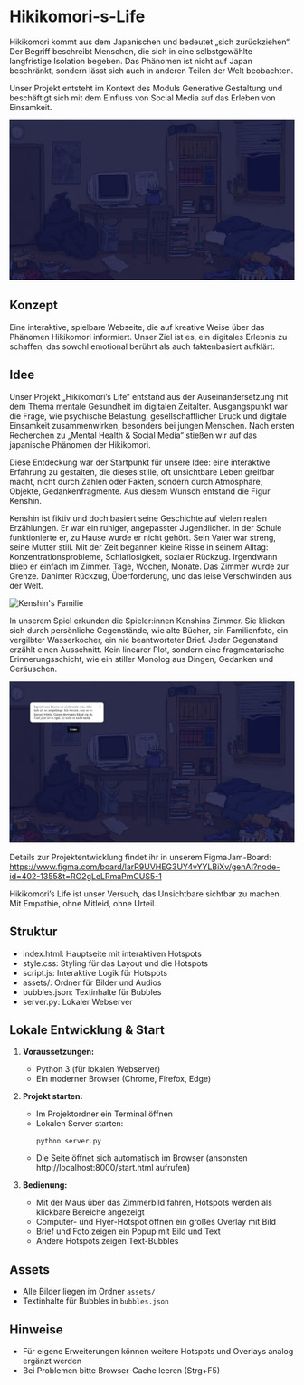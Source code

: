 # Hikikomori-s-Life
Hikikomori kommt aus dem Japanischen und bedeutet „sich zurückziehen“. Der Begriff beschreibt Menschen, die sich in eine selbstgewählte langfristige Isolation begeben. Das Phänomen ist nicht auf Japan beschränkt, sondern lässt sich auch in anderen Teilen der Welt beobachten.

Unser Projekt entsteht im Kontext des Moduls Generative Gestaltung und beschäftigt sich mit dem Einfluss von Social Media auf das Erleben von Einsamkeit.

![Hikikomori-s-Life](assets/zimmerbild_fertig.jpg)

## Konzept
Eine interaktive, spielbare Webseite, die auf kreative Weise über das Phänomen Hikikomori informiert. Unser Ziel ist es, ein digitales Erlebnis zu schaffen, das sowohl emotional berührt als auch faktenbasiert aufklärt.

## Idee 
Unser Projekt „Hikikomori’s Life“ entstand aus der Auseinandersetzung mit dem Thema mentale Gesundheit im digitalen Zeitalter. Ausgangspunkt war die Frage, wie psychische Belastung, gesellschaftlicher Druck und digitale Einsamkeit zusammenwirken, besonders bei jungen Menschen.
Nach ersten Recherchen zu „Mental Health & Social Media“ stießen wir auf das japanische Phänomen der Hikikomori.

Diese Entdeckung war der Startpunkt für unsere Idee: eine interaktive Erfahrung zu gestalten, die dieses stille, oft unsichtbare Leben greifbar macht, nicht durch Zahlen oder Fakten, sondern durch Atmosphäre, Objekte, Gedankenfragmente. Aus diesem Wunsch entstand die Figur Kenshin.

Kenshin ist fiktiv und doch basiert seine Geschichte auf vielen realen Erzählungen. Er war ein ruhiger, angepasster Jugendlicher. In der Schule funktionierte er, zu Hause wurde er nicht gehört. Sein Vater war streng, seine Mutter still. Mit der Zeit begannen kleine Risse in seinem Alltag: Konzentrationsprobleme, Schlaflosigkeit, sozialer Rückzug. Irgendwann blieb er einfach im Zimmer. Tage, Wochen, Monate. Das Zimmer wurde zur Grenze. Dahinter Rückzug, Überforderung, und das leise Verschwinden aus der Welt.

![Kenshin's Familie](assets/familienfoto.jpg)

In unserem Spiel erkunden die Spieler:innen Kenshins Zimmer. Sie klicken sich durch persönliche Gegenstände, wie alte Bücher, ein Familienfoto, ein vergilbter Wasserkocher, ein nie beantworteter Brief. Jeder Gegenstand erzählt einen Ausschnitt. Kein linearer Plot, sondern eine fragmentarische Erinnerungsschicht, wie ein stiller Monolog aus Dingen, Gedanken und Geräuschen.

![Screenshot des Raums](assets/readme-bilder/poster.jpg)  

Details zur Projektentwicklung findet ihr in unserem FigmaJam-Board: 
https://www.figma.com/board/larR9UVHEG3UY4vYYLBiXv/genAI?node-id=402-1355&t=RO2gLeLRmaPmCUS5-1

Hikikomori’s Life ist unser Versuch, das Unsichtbare sichtbar zu machen. Mit Empathie, ohne Mitleid, ohne Urteil.

## Struktur
- index.html: Hauptseite mit interaktiven Hotspots
- style.css: Styling für das Layout und die Hotspots
- script.js: Interaktive Logik für Hotspots
- assets/: Ordner für Bilder und Audios
- bubbles.json: Textinhalte für Bubbles
- server.py: Lokaler Webserver  

## Lokale Entwicklung & Start
1. **Voraussetzungen:**
   - Python 3 (für lokalen Webserver)
   - Ein moderner Browser (Chrome, Firefox, Edge)

2. **Projekt starten:**
   - Im Projektordner ein Terminal öffnen
   - Lokalen Server starten:
     ```
     python server.py
     ```
   - Die Seite öffnet sich automatisch im Browser (ansonsten http://localhost:8000/start.html aufrufen)

3. **Bedienung:**
   - Mit der Maus über das Zimmerbild fahren, Hotspots werden als klickbare Bereiche angezeigt
   - Computer- und Flyer-Hotspot öffnen ein großes Overlay mit Bild
   - Brief und Foto zeigen ein Popup mit Bild und Text
   - Andere Hotspots zeigen Text-Bubbles

## Assets
- Alle Bilder liegen im Ordner `assets/`
- Textinhalte für Bubbles in `bubbles.json`

## Hinweise
- Für eigene Erweiterungen können weitere Hotspots und Overlays analog ergänzt werden
- Bei Problemen bitte Browser-Cache leeren (Strg+F5)